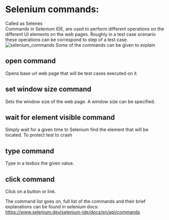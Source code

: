 # Selenium commands:
Called as Selenes              
Commands in Selenium IDE, are used to perform different operations on the different UI elements on the web pages. 
Roughly in a test case scenario these operations can be correspond to step of a test case. 
![selenium_commands](https://github.com/KubraIsik/tobeto-test-assignments/assets/11259498/ba840f22-60d8-494e-bd13-35277676e904)
Some of the commands can be given to explain
## open command
Opens base url web page that will be test cases executed on it.
## set window size command
Sets the window size of the web page. A window size can be specified.
## wait for element visible command
Simply wait for a given time to Selenium find the element that will be located. To protect test to crash 
## type command
Type in a texbox the given value.
## click command
Click on a button or link.

The command list goes on, full list of the commands and their brief explanations can be found in selenium docs: 
https://www.selenium.dev/selenium-ide/docs/en/api/commands
